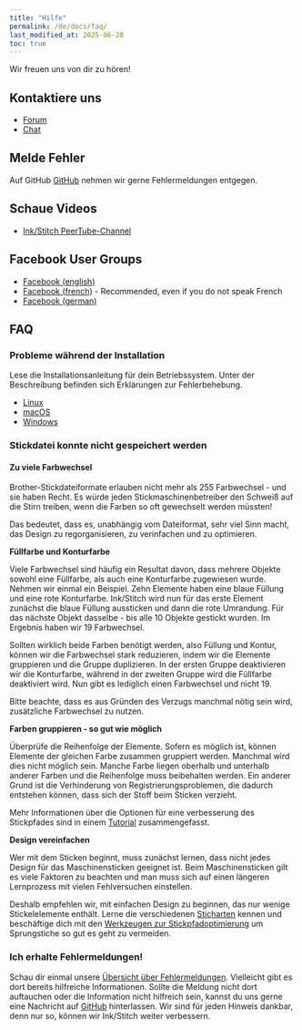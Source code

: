 ```yaml
---
title: "Hilfe"
permalink: /de/docs/faq/
last_modified_at: 2025-06-20
toc: true
---
```

Wir freuen uns von dir zu hören!

## Kontaktiere uns

* [Forum](https://inkscape.org/forums/embroidery/)
* [Chat](https://chat.inkscape.org/channel/inkstitch)

## Melde Fehler

Auf GitHub [GitHub](https://github.com/inkstitch/inkstitch/issues) nehmen wir gerne Fehlermeldungen entgegen.

## Schaue Videos

* [Ink/Stitch PeerTube-Channel](https://www.diode.zone/a/inkstitch)

## Facebook User Groups

* [Facebook (english)](https://www.facebook.com/groups/inkstitch/)
* [Facebook (french)](https://www.facebook.com/groups/inkstitchfrance/) - Recommended, even if you do not speak French
* [Facebook (german)](https://www.facebook.com/groups/inkstitchdeutsch/)

## FAQ

### Probleme während der Installation

Lese die Installationsanleitung für dein Betriebssystem. Unter der Beschreibung befinden sich Erklärungen zur Fehlerbehebung.

* <i class="fab fa-linux"></i> [Linux](/de/docs/install-linux/)
* <i class="fab fa-apple"></i> [macOS](/de/docs/install-macos/)
* <i class="fab fa-windows"></i> [Windows](/de/docs/install-windows/)

### Stickdatei konnte nicht gespeichert werden

#### Zu viele Farbwechsel

Brother-Stickdateiformate erlauben nicht mehr als 255 Farbwechsel - und sie haben Recht.
Es würde jeden Stickmaschinenbetreiber den Schweiß auf die Stirn treiben, wenn die Farben so oft gewechselt werden müssten!

Das bedeutet, dass es, unabhängig vom Dateiformat, sehr viel Sinn macht, das Design zu regorganisieren, zu verinfachen und zu optimieren.

**Füllfarbe und Konturfarbe**

Viele Farbwechsel sind häufig ein Resultat davon, dass mehrere Objekte sowohl eine Füllfarbe, als auch eine Konturfarbe zugewiesen wurde.
Nehmen wir einmal ein Beispiel. Zehn Elemente haben eine blaue Füllung und eine rote Konturfarbe.
Ink/Stitch wird nun für das erste Element zunächst die blaue Füllung aussticken und dann die rote Umrandung.
Für das nächste Objekt dasselbe - bis alle 10 Objekte gestickt wurden. Im Ergebnis haben wir 19 Farbwechsel.

Sollten wirklich beide Farben benötigt werden, also Füllung und Kontur, können wir die Farbwechsel stark reduzieren, indem wir die Elemente gruppieren und die Gruppe duplizieren.
In der ersten Gruppe deaktivieren wir die Konturfarbe, während in der zweiten Gruppe wird die Füllfarbe deaktiviert wird. Nun gibt es lediglich einen Farbwechsel und nicht 19.

Bitte beachte, dass es aus Gründen des Verzugs manchmal nötig sein wird, zusätzliche Farbwechsel zu nutzen.

**Farben gruppieren - so gut wie möglich**

Überprüfe die Reihenfolge der Elemente. Sofern es möglich ist, können Elemente der gleichen Farbe zusammen gruppiert werden. Manchmal wird dies nicht möglich sein.
Manche Farbe liegen oberhalb und unterhalb anderer Farben und die Reihenfolge muss beibehalten werden.
Ein anderer Grund ist die Verhinderung von Registrierungsproblemen, die dadurch entstehen können, dass sich der Stoff beim Sticken verzieht.

Mehr Informationen über die Optionen für eine verbesserung des Stickpfades sind in einem [Tutorial](/de/tutorials/routing/) zusammengefasst.

**Design vereinfachen**

Wer mit dem Sticken beginnt, muss zunächst lernen, dass nicht jedes Design für das Maschinensticken geeignet ist.
Beim Maschinensticken gilt es viele Faktoren zu beachten und man muss sich auf einen längeren Lernprozess mit vielen Fehlversuchen einstellen.

Deshalb empfehlen wir, mit einfachen Design zu beginnen, das nur wenige Stickelelemente enthält.
Lerne die verschiedenen [Sticharten](/de/docs/stitch-library/) kennen und beschäftige dich mit den [Werkzeugen zur Stickpfadoptimierung](/de/tutorials/routing/) um Sprungstiche so gut es geht zu vermeiden.

### Ich erhalte Fehlermeldungen!

Schau dir einmal unsere [Übersicht über Fehlermeldungen](/de/docs/error-messages). Vielleicht gibt es dort bereits hilfreiche Informationen.
Sollte die Meldung nicht dort auftauchen oder die Information nicht hilfreich sein, kannst du uns gerne eine Nachricht auf [GitHub](https://github.com/inkstitch/inkstitch/issues) hinterlassen. Wir sind für jeden Hinweis dankbar, denn nur so, können wir Ink/Stitch weiter verbessern.
